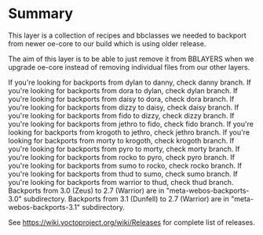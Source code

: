 # Summary

This layer is a collection of recipes and bbclasses we needed to backport
from newer oe-core to our build which is using older release.

The aim of this layer is to be able to just remove it from BBLAYERS when we
upgrade oe-core instead of removing individual files from our other layers.

If you're looking for backports from dylan to danny, check danny branch.
If you're looking for backports from dora to dylan, check dylan branch.
If you're looking for backports from daisy to dora, check dora branch.
If you're looking for backports from dizzy to daisy, check daisy branch.
If you're looking for backports from fido to dizzy, check dizzy branch.
If you're looking for backports from jethro to fido, check fido branch.
If you're looking for backports from krogoth to jethro, check jethro branch.
If you're looking for backports from morty to krogoth, check krogoth branch.
If you're looking for backports from pyro to morty, check morty branch.
If you're looking for backports from rocko to pyro, check pyro branch.
If you're looking for backports from sumo to rocko, check rocko branch.
If you're looking for backports from thud to sumo, check sumo branch.
If you're looking for backports from warrior to thud, check thud branch.
Backports from 3.0 (Zeus) to 2.7 (Warrior) are in "meta-webos-backports-3.0" subdirectory.
Backports from 3.1 (Dunfell) to 2.7 (Warrior) are in "meta-webos-backports-3.1" subdirectory.

See https://wiki.yoctoproject.org/wiki/Releases for complete list of releases.
